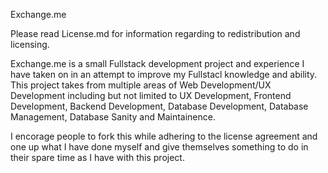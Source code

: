 Exchange.me

Please read License.md for information regarding to redistribution and licensing.

Exchange.me is a small Fullstack development project and experience I have taken on in an attempt to improve my Fullstacl knowledge and ability.
This project takes from multiple areas of Web Development/UX Development including but not limited to UX Development, Frontend Development, Backend Development, Database Development, Database Management, Database Sanity and Maintainence.

I encorage people to fork this while adhering to the license agreement and one up what I have done myself and give themselves something to do in their spare time as I have with this project.